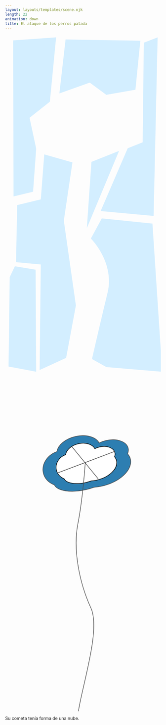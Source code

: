 ```yaml
---
layout: layouts/templates/scene.njk
length: 22
animation: down
title: El ataque de los perros patada
---
```


<svg viewBox="0 0 590 1280" xmlns="http://www.w3.org/2000/svg" xml:space="preserve" style="fill-rule:evenodd;clip-rule:evenodd;stroke-linejoin:round;stroke-miterlimit:2">
<g transform="matrix(.99928 0 0 .99963 .835 2.843)"><path style="fill:none" d="M-.836-2.844h590.427v1280.48H-.836z"/><clipPath id="a"><path d="M-.836-2.844h590.427v1280.48H-.836z"/></clipPath><g clip-path="url(#a)"><path d="m30.237 24.798 2.182 783.364 109.095-24.003 17.465-216.025-37.112-154.936 113.468-80.736L270.257 9.524 30.237 24.798Z" style="fill:#d3eeff" transform="matrix(.67875 0 0 .75438 8.9 -.501)"/><path d="m281.372 16.88-19.128 462.559 93.892-92.799 51.147 104.729 89.918-43.249 15.257-421.148L281.372 16.88Z" style="fill:#d3eeff" transform="matrix(1.22793 0 0 .44135 -117.272 7.359)"/><path d="m525.559 33.526 52.37-24.002-15.266 794.274-200.751-21.821 102.557-279.305 56.734-26.185 4.356-442.961Z" style="fill:#d3eeff" transform="matrix(1.00072 0 0 .8513 -.836 -1.424)"/><path d="m148.069 452.484-13.101 170.202-89.456 21.821-4.365 216.025 93.83 8.728-4.373 399.32 100.375-45.82 37.095-198.57-45.815-320.767 32.732-220.39-106.922-30.549ZM326.982 480.843l-17.457 250.938L431.73 439.392l-104.748 41.451ZM366.268 694.694l-41.46 76.373s91.426 89.703 63.289 205.115c-28.137 115.408-58.925 250.938-58.925 250.938l54.552 30.55 211.67 17.46-37.104-560.797-192.022-19.639Z" style="fill:#d3eeff" transform="matrix(1.00072 0 0 1.00037 -.836 -2.844)"/><path d="m36.775 875.806-19.63 41.46-4.373 338.224 104.748 19.64-2.191-386.231-78.554-13.093Z" style="fill:#d3eeff" transform="matrix(1.00072 0 0 1.00037 -.836 -2.844)"/></g></g>
</svg>


<svg viewBox="0 0 590 1280" xmlns="http://www.w3.org/2000/svg" xml:space="preserve" style="fill-rule:evenodd;clip-rule:evenodd;stroke-linejoin:round;stroke-miterlimit:10">
<g transform="matrix(.99928 0 0 .99963 .835 2.843)"><path style="fill:none" d="M-.836-2.844h590.427v1280.48H-.836z"/><clipPath id="a"><path d="M-.836-2.844h590.427v1280.48H-.836z"/></clipPath><g clip-path="url(#a)"><path d="M211.274 203.836c-19.059 4.061-33.184 15.593-35.142 27.448-17.645 5.945-28.863 21.878-25.497 37.675 2.219 10.412 10.294 18.237 20.81 21.929 5.468 10.716 30.349 14.676 58.602 8.655 5.337-1.137 10.291-2.631 15.044-4.259 4.652-.365 9.43-.957 14.275-1.989 34.186-7.286 58.519-28.943 54.374-48.392-.786-3.689-2.788-6.923-5.349-9.87 1.394-3.146 1.893-6.346 1.218-9.516-2.6-12.2-20.946-18.653-40.996-14.381-4.834 1.031-9.317 2.606-13.313 4.548-6.004-10.796-24.266-16.06-44.026-11.848Z" style="fill:#2d7eb1;fill-rule:nonzero;stroke:#4b4b4b;stroke-width:1px" transform="matrix(2.02945 0 0 2.11026 -162.248 -193.789)"/><path d="M216.575 216.966c-13.132 2.799-22.797 11.066-24.054 19.665-12.141 4.178-19.762 15.667-17.31 27.173 1.616 7.584 7.256 13.335 14.55 16.102 3.863 7.831 21.082 10.908 40.55 6.759 3.677-.783 7.087-1.829 10.357-2.974 3.211-.228 6.507-.62 9.845-1.331 23.556-5.02 40.191-20.563 37.172-34.729-.573-2.688-1.981-5.053-3.774-7.216.938-2.275 1.257-4.596.765-6.905-1.894-8.886-14.619-13.723-28.434-10.779a38.174 38.174 0 0 0-9.16 3.198c-4.233-7.893-16.89-11.865-30.507-8.963Z" style="fill:#fff;fill-rule:nonzero;stroke:#000;stroke-width:1px" transform="matrix(2.02945 0 0 2.11026 -162.248 -193.789)"/><path d="M214.575 717.893c-1.887-39.3 46.517-161.603 25.198-206.146-21.318-44.543-33.938-104.086-24.332-151.178 9.605-47.091 13.799-110.435 13.799-110.435M203.93 221.895l49.524 58.213M176.997 269.685l107.744-39.101" style="fill:none;fill-rule:nonzero;stroke:#4b4b4b;stroke-width:1px" transform="matrix(2.02945 0 0 2.11026 -162.248 -193.789)"/></g></g>
</svg>

Su cometa tenía forma de una nube.